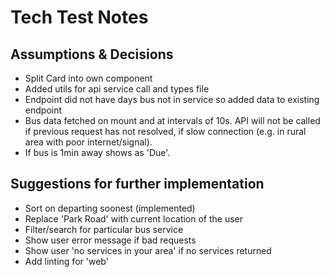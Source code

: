 # Tech Test Notes

## Assumptions & Decisions

- Split Card into own component
- Added utils for api service call and types file
- Endpoint did not have days bus not in service so added data to existing endpoint
- Bus data fetched on mount and at intervals of 10s. API will not be called if previous request has not resolved, if slow connection (e.g. in rural area with poor internet/signal).
- If bus is 1min away shows as 'Due'.

## Suggestions for further implementation

- Sort on departing soonest (implemented)
- Replace 'Park Road' with current location of the user
- Filter/search for particular bus service
- Show user error message if bad requests
- Show user 'no services in your area' if no services returned
- Add linting for 'web'
